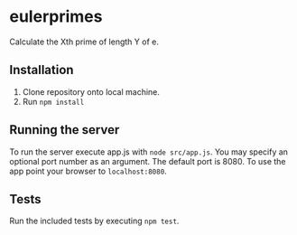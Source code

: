 # eulerprimes
Calculate the Xth prime of length Y of e.

## Installation
1. Clone repository onto local machine.
2. Run `npm install`

## Running the server
To run the server execute app.js with `node src/app.js`. You may specify an optional port number as an argument.
The default port is 8080. To use the app point your browser to `localhost:8080`.

## Tests
Run the included tests by executing `npm test`.
